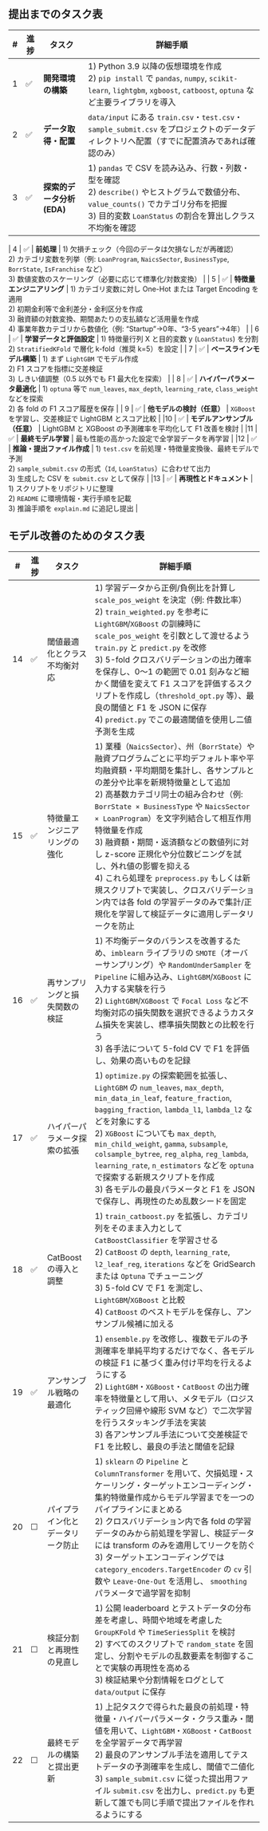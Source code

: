 ## 提出までのタスク表

| # | 進捗 | タスク | 詳細手順 |
|---|------|--------|----------|
| 1 | ✅ | **開発環境の構築** | 1) Python 3.9 以降の仮想環境を作成<br>2) `pip install` で `pandas`, `numpy`, `scikit-learn`, `lightgbm`, `xgboost`, `catboost`, `optuna` など主要ライブラリを導入 |
| 2 | ✅ | **データ取得・配置** | `data/input` にある `train.csv`・`test.csv`・`sample_submit.csv` をプロジェクトのデータディレクトリへ配置（すでに配置済みであれば確認のみ） |
| 3 | ✅ | **探索的データ分析 (EDA)** | 1) `pandas` で CSV を読み込み、行数・列数・型を確認<br>2) `describe()` やヒストグラムで数値分布、`value_counts()` でカテゴリ分布を把握<br>3) 目的変数 `LoanStatus` の割合を算出しクラス不均衡を確認 |

| 4 | ✅ | **前処理** | 1) 欠損チェック（今回のデータは欠損なしだが再確認）<br>2) カテゴリ変数を列挙（例: `LoanProgram`, `NaicsSector`, `BusinessType`, `BorrState`, `IsFranchise` など）<br>3) 数値変数のスケーリング（必要に応じて標準化/対数変換） |
| 5 | ✅ | **特徴量エンジニアリング** | 1) カテゴリ変数に対し One-Hot または Target Encoding を適用<br>2) 初期金利等で金利差分・金利区分を作成<br>3) 融資額の対数変換、期間あたりの支払額など活用量を作成<br>4) 事業年数カテゴリから数値化（例: “Startup”→0年、“3-5 years”→4年） |
| 6 | ✅ | **学習データと評価設定** | 1) 特徴量行列 X と目的変数 y (`LoanStatus`) を分割<br>2) `StratifiedKFold` で層化 k-fold（推奨 k=5）を設定 |
| 7 | ✅ | **ベースラインモデル構築** | 1) まず `LightGBM` でモデル作成<br>2) F1 スコアを指標に交差検証<br>3) しきい値調整（0.5 以外でも F1 最大化を探索） |
| 8 | ✅ | **ハイパーパラメータ最適化** | 1) `optuna` 等で `num_leaves`, `max_depth`, `learning_rate`, `class_weight` などを探索<br>2) 各 fold の F1 スコア履歴を保存 |
| 9 | ✅ | **他モデルの検討（任意）** | `XGBoost` を学習し、交差検証で LightGBM とスコア比較 |
|10 | ✅ | **モデルアンサンブル（任意）** | LightGBM と XGBoost の予測確率を平均化して F1 改善を検討 |
|11 | ✅ | **最終モデル学習** | 最も性能の高かった設定で全学習データを再学習 |
|12 | ✅ | **推論・提出ファイル作成** | 1) `test.csv` を前処理・特徴量変換後、最終モデルで予測<br>2) `sample_submit.csv` の形式（`Id`, `LoanStatus`）に合わせて出力<br>3) 生成した CSV を `submit.csv` として保存 |
|13 | ✅ | **再現性とドキュメント** | 1) スクリプトをリポジトリに整理<br>2) `README` に環境情報・実行手順を記載<br>3) 推論手順を `explain.md` に追記し提出 |


## モデル改善のためのタスク表

| # | 進捗 | タスク | 詳細手順 |
|---|------|--------|----------|
| 14 | ✅ | 閾値最適化とクラス不均衡対応 | 1) 学習データから正例/負例比を計算し `scale_pos_weight` を決定（例: 件数比率）<br>2) `train_weighted.py` を参考に `LightGBM`/`XGBoost` の訓練時に `scale_pos_weight` を引数として渡せるよう `train.py` と `predict.py` を改修<br>3) 5-fold クロスバリデーションの出力確率を保存し、0〜1 の範囲で 0.01 刻みなど細かく閾値を変えて F1 スコアを評価するスクリプトを作成し（`threshold_opt.py` 等）、最良の閾値と F1 を JSON に保存<br>4) `predict.py` でこの最適閾値を使用し二値予測を生成 |
| 15 | ✅ | 特徴量エンジニアリングの強化 | 1) 業種（`NaicsSector`）、州（`BorrState`）や融資プログラムごとに平均デフォルト率や平均融資額・平均期間を集計し、各サンプルとの差分や比率を新規特徴量として追加<br>2) 高基数カテゴリ同士の組み合わせ（例: `BorrState × BusinessType` や `NaicsSector × LoanProgram`）を文字列結合して相互作用特徴量を作成<br>3) 融資額・期間・返済額などの数値列に対し z-score 正規化や分位数ビニングを試し、外れ値の影響を抑える<br>4) これら処理を `preprocess.py` もしくは新規スクリプトで実装し、クロスバリデーション内では各 fold の学習データのみで集計/正規化を学習して検証データに適用しデータリークを防止 |
| 16 | ✅ | 再サンプリングと損失関数の検証 | 1) 不均衡データのバランスを改善するため、`imblearn` ライブラリの `SMOTE`（オーバーサンプリング）や `RandomUnderSampler` を `Pipeline` に組み込み、`LightGBM`/`XGBoost` に入力する実験を行う<br>2) `LightGBM`/`XGBoost` で `Focal Loss` など不均衡対応の損失関数を選択できるようカスタム損失を実装し、標準損失関数との比較を行う<br>3) 各手法について 5-fold CV で F1 を評価し、効果の高いものを記録 |
| 17 | ✅ | ハイパーパラメータ探索の拡張 | 1) `optimize.py` の探索範囲を拡張し、`LightGBM` の `num_leaves`, `max_depth`, `min_data_in_leaf`, `feature_fraction`, `bagging_fraction`, `lambda_l1`, `lambda_l2` などを対象にする<br>2) `XGBoost` についても `max_depth`, `min_child_weight`, `gamma`, `subsample`, `colsample_bytree`, `reg_alpha`, `reg_lambda`, `learning_rate`, `n_estimators` などを `optuna` で探索する新規スクリプトを作成<br>3) 各モデルの最良パラメータと F1 を JSON で保存し、再現性のため乱数シードを固定 |
| 18 | ✅ | CatBoost の導入と調整 | 1) `train_catboost.py` を拡張し、カテゴリ列をそのまま入力として `CatBoostClassifier` を学習させる<br>2) `CatBoost` の `depth`, `learning_rate`, `l2_leaf_reg`, `iterations` などを GridSearch または `Optuna` でチューニング<br>3) 5-fold CV で F1 を測定し、`LightGBM`/`XGBoost` と比較<br>4) `CatBoost` のベストモデルを保存し、アンサンブル候補に加える |
| 19 | ✅ | アンサンブル戦略の最適化 | 1) `ensemble.py` を改修し、複数モデルの予測確率を単純平均するだけでなく、各モデルの検証 F1 に基づく重み付け平均を行えるようにする<br>2) `LightGBM`・`XGBoost`・`CatBoost` の出力確率を特徴量として用い、メタモデル（ロジスティック回帰や線形 SVM など）で二次学習を行うスタッキング手法を実装<br>3) 各アンサンブル手法について交差検証で F1 を比較し、最良の手法と閾値を記録 |
| 20 | ☐ | パイプライン化とデータリーク防止 | 1) `sklearn` の `Pipeline` と `ColumnTransformer` を用いて、欠損処理・スケーリング・ターゲットエンコーディング・集約特徴量作成からモデル学習までを一つのパイプラインにまとめる<br>2) クロスバリデーション内で各 fold の学習データのみから前処理を学習し、検証データには transform のみを適用してリークを防ぐ<br>3) ターゲットエンコーディングでは `category_encoders.TargetEncoder` の `cv` 引数や `Leave-One-Out` を活用し、 `smoothing` パラメータで過学習を抑制 |
| 21 | ☐ | 検証分割と再現性の見直し | 1) 公開 leaderboard とテストデータの分布差を考慮し、時間や地域を考慮した `GroupKFold` や `TimeSeriesSplit` を検討<br>2) すべてのスクリプトで `random_state` を固定し、分割やモデルの乱数要素を制御することで実験の再現性を高める<br>3) 検証結果や分割情報をログとして `data/output` に保存 |
| 22 | ☐ | 最終モデルの構築と提出更新 | 1) 上記タスクで得られた最良の前処理・特徴量・ハイパーパラメータ・クラス重み・閾値を用いて、`LightGBM`・`XGBoost`・`CatBoost` を全学習データで再学習<br>2) 最良のアンサンブル手法を適用してテストデータの予測確率を生成し、閾値で二値化<br>3) `sample_submit.csv` に従った提出用ファイル `submit.csv` を出力し、`predict.py` も更新して誰でも同じ手順で提出ファイルを作れるようにする |
